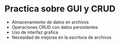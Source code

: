 # Practica sobre GUI y CRUD
- Almacenamiento de datos en archivos
- Operaciones CRUD con datos persistentes
- Uso de interfaz grafica
- Necesidad de mejoras en la escritura de archivos
